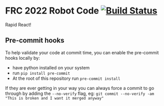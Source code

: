 # FRC 2022 Robot Code [![Build Status](https://dev.azure.com/Team488/Team%20488%20Builds/_apis/build/status/Team488.TeamXbot2022?branchName=main)](https://dev.azure.com/Team488/Team%20488%20Builds/_build/latest?definitionId=8&branchName=main)

Rapid React!

## Pre-commit hooks

To help validate your code at commit time, you can enable the pre-commit hooks locally by:
- have python installed on your system
- run `pip install pre-commit`
- At the root of this repository run `pre-commit install`

If they are ever getting in your way you can always force a commit to go through by adding the `--no-verify` flag, eg: `git commit --no-verify -am "This is broken and I want it merged anyway"`